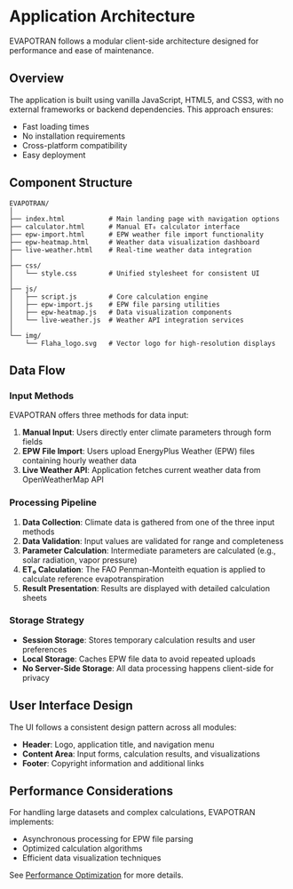 # Application Architecture

EVAPOTRAN follows a modular client-side architecture designed for performance and ease of maintenance.

## Overview

The application is built using vanilla JavaScript, HTML5, and CSS3, with no external frameworks or backend dependencies. This approach ensures:

- Fast loading times
- No installation requirements
- Cross-platform compatibility
- Easy deployment

## Component Structure

```
EVAPOTRAN/
│
├── index.html           # Main landing page with navigation options
├── calculator.html      # Manual ET₀ calculator interface
├── epw-import.html      # EPW weather file import functionality
├── epw-heatmap.html     # Weather data visualization dashboard
├── live-weather.html    # Real-time weather data integration
│
├── css/
│   └── style.css        # Unified stylesheet for consistent UI
│
├── js/
│   ├── script.js        # Core calculation engine
│   ├── epw-import.js    # EPW file parsing utilities
│   ├── epw-heatmap.js   # Data visualization components
│   └── live-weather.js  # Weather API integration services
│
└── img/
    └── Flaha_logo.svg   # Vector logo for high-resolution displays
```

## Data Flow

### Input Methods

EVAPOTRAN offers three methods for data input:

1. **Manual Input**: Users directly enter climate parameters through form fields
2. **EPW File Import**: Users upload EnergyPlus Weather (EPW) files containing hourly weather data
3. **Live Weather API**: Application fetches current weather data from OpenWeatherMap API

### Processing Pipeline

1. **Data Collection**: Climate data is gathered from one of the three input methods
2. **Data Validation**: Input values are validated for range and completeness
3. **Parameter Calculation**: Intermediate parameters are calculated (e.g., solar radiation, vapor pressure)
4. **ET₀ Calculation**: The FAO Penman-Monteith equation is applied to calculate reference evapotranspiration
5. **Result Presentation**: Results are displayed with detailed calculation sheets

### Storage Strategy

- **Session Storage**: Stores temporary calculation results and user preferences
- **Local Storage**: Caches EPW file data to avoid repeated uploads
- **No Server-Side Storage**: All data processing happens client-side for privacy

## User Interface Design

The UI follows a consistent design pattern across all modules:

- **Header**: Logo, application title, and navigation menu
- **Content Area**: Input forms, calculation results, and visualizations
- **Footer**: Copyright information and additional links

## Performance Considerations

For handling large datasets and complex calculations, EVAPOTRAN implements:

- Asynchronous processing for EPW file parsing
- Optimized calculation algorithms
- Efficient data visualization techniques

See [Performance Optimization](performance-optimization.md) for more details.